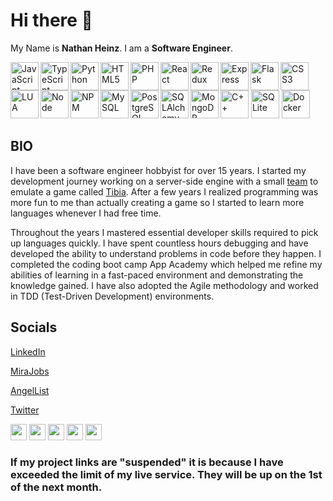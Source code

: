 # Hi there 👋
My Name is <b>Nathan Heinz</b>. I am a <b>Software Engineer</b>.

<img align="left" alt="JavaScript" width="45px" src="https://cdn.jsdelivr.net/gh/devicons/devicon/icons/javascript/javascript-original.svg" />
<img align="left" alt="TypeScript" width="45px" src="https://cdn.jsdelivr.net/gh/devicons/devicon/icons/typescript/typescript-original.svg" />
<img align="left" alt="Python" width="45px" src="https://cdn.jsdelivr.net/gh/devicons/devicon/icons/python/python-original.svg" />
<img align="left" alt="HTML5" width="45px" src="https://cdn.jsdelivr.net/gh/devicons/devicon/icons/html5/html5-original-wordmark.svg" />
<img align="left" alt="PHP" width="45px" src="https://cdn.jsdelivr.net/gh/devicons/devicon/icons/php/php-original.svg" />
<img alt="CSS3" width="45px" src="https://cdn.jsdelivr.net/gh/devicons/devicon/icons/css3/css3-original-wordmark.svg" />
<img align="left" alt="React" width="45px" src="https://cdn.jsdelivr.net/gh/devicons/devicon/icons/react/react-original-wordmark.svg" />
<img align="left" alt="Redux" width="45px" src="https://cdn.jsdelivr.net/gh/devicons/devicon/icons/redux/redux-original.svg" />
<img align="left" alt="Express" width="45px" src="https://cdn.jsdelivr.net/gh/devicons/devicon/icons/express/express-original-wordmark.svg" />
<img align="left" alt="Flask" width="45px" src="https://cdn.jsdelivr.net/gh/devicons/devicon/icons/flask/flask-original-wordmark.svg" />
<img align="left" alt="LUA" width="45px" src="https://cdn.jsdelivr.net/gh/devicons/devicon/icons/lua/lua-original-wordmark.svg" />
<img alt="C++" width="45px" src="https://cdn.jsdelivr.net/gh/devicons/devicon/icons/cplusplus/cplusplus-original.svg" />
<img align="left" alt="Node" width="45px" src="https://cdn.jsdelivr.net/gh/devicons/devicon/icons/nodejs/nodejs-original-wordmark.svg" />
<img align="left" alt="NPM" width="45px" src="https://cdn.jsdelivr.net/gh/devicons/devicon/icons/npm/npm-original-wordmark.svg" />
<img align="left" alt="MySQL" width="45px" src="https://cdn.jsdelivr.net/gh/devicons/devicon/icons/mysql/mysql-original-wordmark.svg" />
<img align="left" alt="PostgreSQL" width="45px" src="https://cdn.jsdelivr.net/gh/devicons/devicon/icons/postgresql/postgresql-original-wordmark.svg" />
<img align="left" alt="SQLAlchemy" width="45px" src="https://cdn.jsdelivr.net/gh/devicons/devicon/icons/sqlalchemy/sqlalchemy-original.svg" />
<img alt="SQLite" width="45px" src="https://cdn.jsdelivr.net/gh/devicons/devicon/icons/sqlite/sqlite-original-wordmark.svg" />
<img align="left" alt="MongoDB" width="45px" src="https://cdn.jsdelivr.net/gh/devicons/devicon/icons/mongodb/mongodb-plain-wordmark.svg" />
<img alt="Docker" width="45px" src="https://cdn.jsdelivr.net/gh/devicons/devicon/icons/docker/docker-original-wordmark.svg" />

## BIO
I have been a software engineer hobbyist for over 15 years. I started my development journey working on a server-side engine with a small [team](https://github.com/otland/forgottenserver) to emulate a game called [Tibia](https://tibia.com). After a few years I realized programming was more fun to me than actually creating a game so I started to learn more languages whenever I had free time.

Throughout the years I mastered essential developer skills required to pick up languages quickly. I have spent countless hours debugging and have developed the ability to understand problems in code before they happen. I completed the coding boot camp App Academy which helped me refine my abilities of learning in a fast-paced environment and demonstrating the knowledge gained. I have also adopted the Agile methodology and worked in TDD (Test-Driven Development) environments.

## Socials
[LinkedIn](https://www.linkedin.com/in/nathan-heinz-5b3718231/)

[MiraJobs](https://mirajobs.com/p/backend-engineer-1d4040ae)

[AngelList](https://wellfound.com/u/nathan-r-heinz)

[Twitter](https://twitter.com/NRH_Developer)


<img alt="" width="26px" src="" />
<img alt="" width="26px" src="" />
<img alt="" width="26px" src="" />
<img alt="" width="26px" src="" />
<img alt="" width="26px" src="" />

### If my project links are "suspended" it is because I have exceeded the limit of my live service. They will be up on the 1st of the next month.
